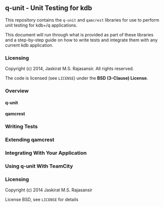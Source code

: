 ## q-unit - Unit Testing for kdb ##

This repository contains the `q-unit` and `qamcrest` libraries for use to perform unit testing for kdb+/q applications.

This document will run through what is provided as part of these libraries and a step-by-step guide on how to write tests and integrate them with any current kdb application.

### Licensing ###

Copyright (c) 2014, Jaskirat M.S. Rajasansir. All rights reserved.

The code is licensed (see `LICENSE`) under the **BSD (3-Clause) License**.

### Overview ###

#### q-unit ####

#### qamcrest ####

### Writing Tests ###

### Extending qamcrest ###

### Integrating With Your Application ###

### Using q-unit With TeamCity ###

### Licensing ###

Copyright (c) 2014 Jaskirat M.S. Rajasansir

License BSD, see `LICENSE` for details
